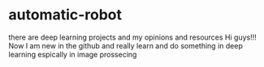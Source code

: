 # automatic-robot
there are deep learning projects and my opinions and resources
Hi guys!!!
Now I am new in the github and really learn and do something in deep learning espically in image prossecing 
